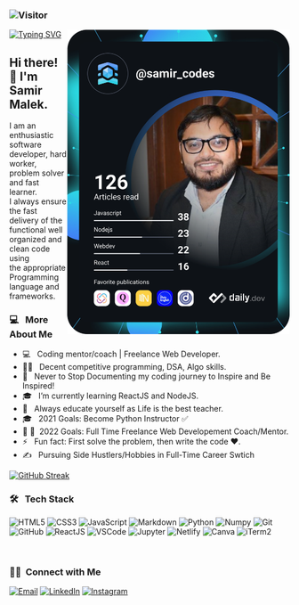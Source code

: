 ### ![Visitor](https://visitor-badge.laobi.icu/badge?page_id=samirmalekcodes.repoName)

<!-- <img align="right" src="https://camo.githubusercontent.com/992babdffd8c74a1502de375fbdf7e4d54773242/68747470733a2f2f6d656469612e67697068792e636f6d2f6d656469612f53576f536b4e36447854737a71494b4571762f67697068792e676966" width="300" height="300"/>
</p>
 -->
 
 <a href="https://app.daily.dev/DailyDevTips"><img align= "right" src="https://github.com/samirmalekcodes/samirmalekcodes/blob/master/devcard.svg" width="400" alt="Samir Malek's Dev Card"/></a>

[![Typing SVG](https://readme-typing-svg.herokuapp.com?font=Lato&color=%2336BCF7&size=23&multiline=true&width=457&height=52&lines=Web+Development+Freelance+Coach%2FMentor)](https://git.io/typing-svg)

<h2>  Hi there! 👋 I'm Samir Malek. </h2> 
 I am an enthusiastic software developer, hard worker, problem solver and fast learner.<br> 
 I always ensure the fast delivery of the functional well organized and clean code using <br> 
 the appropriate Programming language and frameworks.

<h3>  💻 &nbsp; More About Me </h3>

- 💻 &nbsp; Coding mentor/coach | Freelance Web Developer.
- ✍🏻 &nbsp; Decent competitive programming, DSA, Algo skills.
- 📝 &nbsp; Never to Stop Documenting my coding journey to Inspire and Be Inspired!
- 🎓 &nbsp; I’m currently learning ReactJS and NodeJS.
- 🌱 &nbsp; Always educate yourself as Life is the best teacher.
- 🎓 &nbsp; 2021 Goals: Become Python Instructor ✅
- 📌 🧿&nbsp; 2022 Goals: Full Time Freelance Web Developement Coach/Mentor.
- ⚡ &nbsp; Fun fact: First solve the problem, then write the code :heart:.
- ✍️ &nbsp; Pursuing Side Hustlers/Hobbies in Full-Time Career Swtich

[![GitHub Streak](https://github-readme-streak-stats.herokuapp.com?user=samirmalekcodes&theme=dark&hide_border=true&date_format=j%20M%5B%20Y%5D&background=000000&currStreakLabel=32CA18&sideLabels=9BFF96&dates=FFFFFF&ring=FF0000)](https://git.io/streak-stats)

<h3> 🛠 &nbsp; Tech Stack</h3>
<p> 
 <img alt="HTML5" src="https://img.shields.io/badge/HTML5-E34F26?style=for-the-badge&logo=html5&logoColor=white">
 <img alt="CSS3" src="https://img.shields.io/badge/CSS3-1572B6?style=for-the-badge&logo=css3&logoColor=white">
 <img alt="JavaScript" src="https://img.shields.io/badge/JavaScript-F7DF1E?style=for-the-badge&logo=javascript&logoColor=black">
 <img alt="Markdown" src="https://img.shields.io/badge/Markdown-000000?style=for-the-badge&logo=markdown&logoColor=white">
 <img alt="Python" src="https://img.shields.io/badge/Python-FFD43B?style=for-the-badge&logo=python&logoColor=darkgreen">
 <img alt="Numpy" src="https://img.shields.io/badge/Numpy-777BB4?style=for-the-badge&logo=numpy&logoColor=white" />
 <img alt="Git" src="https://img.shields.io/badge/Git-F05032?style=for-the-badge&logo=git&logoColor=white">
 <img alt="GitHub" src="https://img.shields.io/badge/GitHub-100000?style=for-the-badge&logo=github&logoColor=white">
<!--   <img alt="Sass" src="https://img.shields.io/badge/-Sass-CC6699?style=flat-square&logo=sass&logoColor=white" /> -->
 <img alt="ReactJS" src ="https://img.shields.io/badge/React-20232A?style=for-the-badge&logo=react&logoColor=61DAFB" />
 <img alt="VSCode" src="https://img.shields.io/badge/Visual_Studio_Code-0078D4?style=for-the-badge&logo=visual%20studio%20code&logoColor=white" />
 <img alt="Jupyter" src="https://img.shields.io/badge/Jupyter-F37626.svg?&style=for-the-badge&logo=Jupyter&logoColor=white" />
 <img alt="Netlify" src= "https://img.shields.io/badge/Netlify-00C7B7?style=for-the-badge&logo=netlify&logoColor=white" />
 <img alt="Canva" src = "https://img.shields.io/badge/Canva-%2300C4CC.svg?&style=for-the-badge&logo=Canva&logoColor=white" />
 <img alt="iTerm2" src = "https://img.shields.io/badge/iTerm2-000000?style=for-the-badge&logo=iterm2&logoColor=white" />
</p>
<br/>
<h3> 🤝🏻 &nbsp;Connect with Me </h3>
<p>
<a href="mailto:samirmalek.dev@gmail.com"><img alt="Email" src="https://img.shields.io/badge/Email-samirmalek.dev@gmail.com-blue?style=flat-square&logo=gmail"></a>
<a href="https://www.linkedin.com/in/malek31217/"><img alt="LinkedIn" src="https://img.shields.io/badge/LinkedIn-malek%2031217%20-blue?style=flat-square&logo=linkedin"></a>
<a href="https://www.instagram.com/samir_codes/"><img alt="Instagram" src="https://img.shields.io/badge/instagram-samir__codes-blue?style=flat-square&logo=instagram"></a>
 
<br/>
<!--  
[![Whatsapp Badge](https://img.shields.io/badge/-Whatsapp-4CA143?style=flat-square&labelColor=4CA143&logo=whatsapp&logoColor=white&link=https://api.whatsapp.com/send?phone=+97332327866&text=Hi!)](https://api.whatsapp.com/send?phone=+97332327866&text=Hi!)
[![Twitter Badge](https://img.shields.io/badge/-Twitter-1da1f2?style=flat-square&labelColor=1da1f2&logo=twitter&logoColor=white&link=https://www.twitter.com/_weltonfelix/)](https://twitter.com/samir_codes/) -->

<!-- <a href="https://github.com/AVS1508">
  <img height="180em" src="https://github-readme-stats.vercel.app/api?username=samirmalekcodes&theme=buefy&show_icons=true" />
  <img height="180em" src="https://github-readme-stats.vercel.app/api/top-langs/?username=samirmalekcodes&theme=buefy&layout=compact" />
</a> -->

<!-- [![Facebook Badge](https://img.shields.io/badge/-Facebook-3b5998?style=flat-square&labelColor=3b5998&logo=facebook&logoColor=white&link=https://www.facebook.com/weltonpfelix/)](https://www.facebook.com/saddam.arbaa) -->
</p>

<!--TODO -->
<!-- will add my webside blow here  -->
<!--
<a href="https://www.adityavsingh.com/"><img alt="Website" src="https://img.shields.io/badge/Website-www.adityavsingh.com-blue?style=flat-square&logo=google-chrome"></a>
-->

<!-- # latest Blog posts -->

<!-- BLOG-POST-LIST:START -->
<!-- BLOG-POST-LIST:END -->
 
